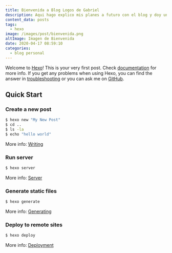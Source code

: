 ```yaml
---
title: Bienvenida a Blog Logos de Gabriel
description: Aqui hago explico mis planes a futuro con el blog y doy una fuerte bienvenida a mis lectores.
content_data: posts
tags: 
  - hexo
image: /images/post/bienvenida.png
altImage: Imagen de Bienvenida
date: 2020-04-17 08:59:10
categories:
  - blog personal
---
```

Welcome to [Hexo](https://hexo.io/)! This is your very first post. Check [documentation](https://hexo.io/docs/) for more info. If you get any problems when using Hexo, you can find the answer in [troubleshooting](https://hexo.io/docs/troubleshooting.html) or you can ask me on [GitHub](https://github.com/hexojs/hexo/issues).

## Quick Start

### Create a new post

``` bash
$ hexo new "My New Post"
$ cd ..
$ ls -la
$ echo "hello world"
```

More info: [Writing](https://hexo.io/docs/writing.html)

### Run server

``` bash
$ hexo server
```

More info: [Server](https://hexo.io/docs/server.html)

### Generate static files

``` bash
$ hexo generate
```

More info: [Generating](https://hexo.io/docs/generating.html)

### Deploy to remote sites

``` bash
$ hexo deploy
```

More info: [Deployment](https://hexo.io/docs/one-command-deployment.html)
